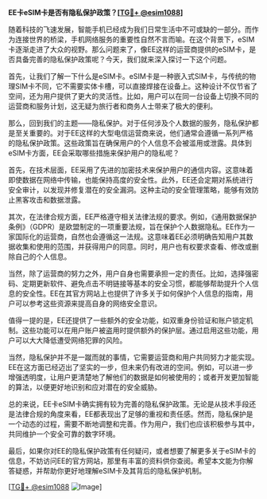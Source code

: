 **EE卡eSIM卡是否有隐私保护政策？[[TG💪+ @esim1088](https://t.me/s/esim1088)]**

随着科技的飞速发展，智能手机已经成为我们日常生活中不可或缺的一部分。而作为连接世界的桥梁，手机网络服务的重要性自然不言而喻。在这个背景下，eSIM卡逐渐走进了大众的视野。那么问题来了，像EE这样的运营商提供的eSIM卡，是否具备完善的隐私保护政策呢？今天，我们就来深入探讨一下这个问题。

首先，让我们了解一下什么是eSIM卡。eSIM卡是一种嵌入式SIM卡，与传统的物理SIM卡不同，它不需要实体卡槽，可以直接焊接在设备上。这种设计不仅节省了空间，还为用户提供了更大的灵活性。比如，用户可以在同一台设备上切换不同的运营商和服务计划，这无疑为旅行者和商务人士带来了极大的便利。

那么，回到我们的主题——隐私保护。对于任何涉及个人数据的服务，隐私保护都是至关重要的。对于EE这样的大型电信运营商来说，他们通常会遵循一系列严格的隐私保护政策。这些政策旨在确保用户的个人信息不会被滥用或泄露。具体到eSIM卡方面，EE会采取哪些措施来保护用户的隐私呢？

首先，在技术层面，EE采用了先进的加密技术来保护用户的通信内容。这意味着即使数据在网络中传输，也能保持高度的安全性。此外，EE还会定期对系统进行安全审计，以发现并修复潜在的安全漏洞。这种主动的安全管理策略，能够有效防止黑客攻击和数据泄露。

其次，在法律合规方面，EE严格遵守相关法律法规的要求。例如，《通用数据保护条例》（GDPR）是欧盟制定的一项重要法规，旨在保护个人数据隐私。EE作为一家国际化的运营商，自然也会遵循这一法规。这意味着EE必须明确告知用户其数据收集和使用的范围，并获得用户的同意。同时，用户也有权要求查看、修改或删除自己的个人信息。

当然，除了运营商的努力之外，用户自身也需要承担一定的责任。比如，选择强密码、定期更新软件、避免点击不明链接等基本的安全习惯，都能够帮助提升个人信息的安全性。EE在其官方网站上也提供了许多关于如何保护个人信息的指南，用户可以参考这些资源来提高自身的网络安全意识。

值得一提的是，EE还提供了一些额外的安全功能，如双重身份验证和账户锁定机制。这些功能可以在用户账户被盗用时提供额外的保护层。通过启用这些功能，用户可以大大降低遭受网络犯罪的风险。

当然，隐私保护并不是一蹴而就的事情，它需要运营商和用户共同努力才能实现。EE在这方面已经迈出了坚实的一步，但未来仍有改进的空间。例如，可以进一步增强透明度，让用户更清楚地了解他们的数据是如何被使用的；或者开发更加智能的算法，以便更好地识别和应对潜在的安全威胁。

总的来说，EE卡eSIM卡确实拥有较为完善的隐私保护政策。无论是从技术手段还是法律合规的角度来看，EE都表现出了足够的重视和责任感。然而，隐私保护是一个动态的过程，需要不断地调整和完善。作为用户，我们也应该积极参与其中，共同维护一个安全可靠的数字环境。

最后，如果你对EE的隐私保护政策有任何疑问，或者想要了解更多关于eSIM卡的信息，不妨访问EE的官方网站，那里有丰富的资料供你查阅。希望本文能为你解答疑惑，并帮助你更好地理解eSIM卡及其背后的隐私保护机制。

[[TG💪+ @esim1088](https://t.me/s/esim1088) ![Image](https://i.postimg.cc/4NQfJmqS/Snipaste-2025-05-13-00-14-12.png)]